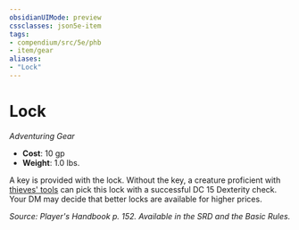 ```yaml
---
obsidianUIMode: preview
cssclasses: json5e-item
tags:
- compendium/src/5e/phb
- item/gear
aliases: 
- "Lock"
---
```

# Lock
*Adventuring Gear*  

- **Cost**: 10 gp
- **Weight**: 1.0 lbs.

A key is provided with the lock. Without the key, a creature proficient with [thieves' tools](/Systems/5e/items/thieves-tools.md) can pick this lock with a successful DC 15 Dexterity check. Your DM may decide that better locks are available for higher prices.

*Source: Player's Handbook p. 152. Available in the SRD and the Basic Rules.*